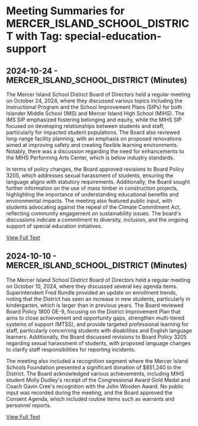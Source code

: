 # Meeting Summaries for MERCER_ISLAND_SCHOOL_DISTRICT with Tag: special-education-support

## 2024-10-24 - MERCER_ISLAND_SCHOOL_DISTRICT (Minutes)

The Mercer Island School District Board of Directors held a regular meeting on October 24, 2024, where they discussed various topics including the Instructional Program and the School Improvement Plans (SIPs) for both Islander Middle School (IMS) and Mercer Island High School (MIHS). The IMS SIP emphasized fostering belonging and equity, while the MIHS SIP focused on developing relationships between students and staff, particularly for impacted student populations. The Board also reviewed long-range facility planning, with an emphasis on proposed renovations aimed at improving safety and creating flexible learning environments. Notably, there was a discussion regarding the need for enhancements to the MIHS Performing Arts Center, which is below industry standards.

In terms of policy changes, the Board approved revisions to Board Policy 3205, which addresses sexual harassment of students, ensuring the language aligns with statutory requirements. Additionally, the Board sought further information on the use of mass timber in construction projects, highlighting the importance of understanding educational benefits and environmental impacts. The meeting also featured public input, with students advocating against the repeal of the Climate Commitment Act, reflecting community engagement on sustainability issues. The board's discussions indicate a commitment to diversity, inclusion, and the ongoing support of special education initiatives.

[View Full Text](https://raw.githubusercontent.com/VoronoiPerspectives/WashingtonStateSchoolBoardExplorer/refs/heads/main/data/countries/usa/states/wa/counties/king/school_boards/mercer_island_school_district/2024/2024-10-24-minutes.txt)

## 2024-10-10 - MERCER_ISLAND_SCHOOL_DISTRICT (Minutes)

The Mercer Island School District Board of Directors held a regular meeting on October 10, 2024, where they discussed several key agenda items. Superintendent Fred Rundle provided an update on enrollment trends, noting that the District has seen an increase in new students, particularly in kindergarten, which is larger than in previous years. The Board reviewed Board Policy 1800 OE-9, focusing on the District Improvement Plan that aims to close achievement and opportunity gaps, strengthen multi-tiered systems of support (MTSS), and provide targeted professional learning for staff, particularly concerning students with disabilities and English language learners. Additionally, the Board discussed revisions to Board Policy 3205 regarding sexual harassment of students, with proposed language changes to clarify staff responsibilities for reporting incidents.

The meeting also included a recognition segment where the Mercer Island Schools Foundation presented a significant donation of $851,240 to the District. The Board acknowledged various achievements, including MIHS student Molly Dudley's receipt of the Congressional Award Gold Medal and Coach Gavin Cree's recognition with the John Wooden Award. No public input was recorded during the meeting, and the Board approved the Consent Agenda, which included routine items such as warrants and personnel reports.

[View Full Text](https://raw.githubusercontent.com/VoronoiPerspectives/WashingtonStateSchoolBoardExplorer/refs/heads/main/data/countries/usa/states/wa/counties/king/school_boards/mercer_island_school_district/2024/2024-10-10-minutes.txt)

